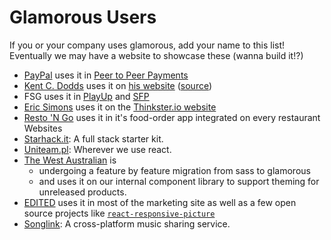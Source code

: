 # Glamorous Users

If you or your company uses glamorous, add your name to this list! Eventually
we may have a website to showcase these (wanna build it!?)

- [PayPal](https://paypal.com) uses it in [Peer to Peer Payments](https://paypal.com/myaccount/transfer)
- [Kent C. Dodds](https://twitter.com/kentcdodds) uses it on [his website](https://kentcdodds.com) ([source](https://github.com/kentcdodds/kentcdodds.com))
- FSG uses it in [PlayUp](https://play.playupfantasy.in) and [SFP](https://play.sportsfantasypro.com)
- [Eric Simons](https://twitter.com/ericsimons40) uses it on the [Thinkster.io website](https://thinkster.io)
- [Resto 'N Go](http://restongo.com/en/) uses it in it's food-order app integrated on every restaurant Websites
- [Starhack.it](http://www.starhack.it): A full stack starter kit.
- [Uniteam.pl](http://uniteam.pl): Wherever we use react.
- [The West Australian](https://thewest.com.au) is
  * undergoing a feature by feature migration from sass to glamorous
  * and uses it on our internal component library to support theming for unreleased products.
- [EDITED](https://edited.com/) uses it in most of the marketing site as well as a few open source projects like [`react-responsive-picture`](https://github.com/EDITD/react-responsive-picture)
- [Songlink](https://songlink.io): A cross-platform music sharing service.
